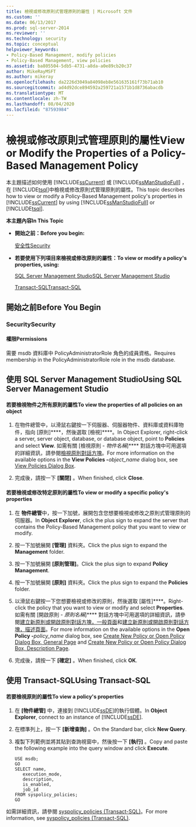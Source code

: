 ```yaml
---
title: 檢視或修改原則式管理原則的屬性 | Microsoft 文件
ms.custom: ''
ms.date: 06/13/2017
ms.prod: sql-server-2014
ms.reviewer: ''
ms.technology: security
ms.topic: conceptual
helpviewer_keywords:
- Policy-Based Management, modify policies
- Policy-Based Management, view policies
ms.assetid: ba805504-5db5-4731-a8da-a0e89cb20c37
author: MikeRayMSFT
ms.author: mikeray
ms.openlocfilehash: da2226d3049a84098eb8e561635161f73b71ab10
ms.sourcegitcommit: ad4d92dce894592a259721a1571b1d8736abacdb
ms.translationtype: MT
ms.contentlocale: zh-TW
ms.lasthandoff: 08/04/2020
ms.locfileid: "87593984"
---
```

# <a name="view-or-modify-the-properties-of-a-policy-based-management-policy"></a><span data-ttu-id="6e29b-102">檢視或修改原則式管理原則的屬性</span><span class="sxs-lookup"><span data-stu-id="6e29b-102">View or Modify the Properties of a Policy-Based Management Policy</span></span>
  <span data-ttu-id="6e29b-103">本主題描述如何使用 [!INCLUDE[ssCurrent](../../includes/sscurrent-md.md)] 或 [!INCLUDE[ssManStudioFull](../../includes/ssmanstudiofull-md.md)] ，在 [!INCLUDE[tsql](../../includes/tsql-md.md)]中檢視或修改原則式管理原則的屬性。</span><span class="sxs-lookup"><span data-stu-id="6e29b-103">This topic describes how to view or modify a Policy-Based Management policy's properties in [!INCLUDE[ssCurrent](../../includes/sscurrent-md.md)] by using [!INCLUDE[ssManStudioFull](../../includes/ssmanstudiofull-md.md)] or [!INCLUDE[tsql](../../includes/tsql-md.md)].</span></span>  
  
 <span data-ttu-id="6e29b-104">**本主題內容**</span><span class="sxs-lookup"><span data-stu-id="6e29b-104">**In This Topic**</span></span>  
  
-   <span data-ttu-id="6e29b-105">**開始之前：**</span><span class="sxs-lookup"><span data-stu-id="6e29b-105">**Before you begin:**</span></span>  
  
     [<span data-ttu-id="6e29b-106">安全性</span><span class="sxs-lookup"><span data-stu-id="6e29b-106">Security</span></span>](#Security)  
  
-   <span data-ttu-id="6e29b-107">**若要使用下列項目來檢視或修改原則的屬性：**</span><span class="sxs-lookup"><span data-stu-id="6e29b-107">**To view or modify a policy's properties, using:**</span></span>  
  
     [<span data-ttu-id="6e29b-108">SQL Server Management Studio</span><span class="sxs-lookup"><span data-stu-id="6e29b-108">SQL Server Management Studio</span></span>](#SSMSProcedure)  
  
     [<span data-ttu-id="6e29b-109">Transact-SQL</span><span class="sxs-lookup"><span data-stu-id="6e29b-109">Transact-SQL</span></span>](#TsqlProcedure)  
  
##  <a name="before-you-begin"></a><a name="BeforeYouBegin"></a> <span data-ttu-id="6e29b-110">開始之前</span><span class="sxs-lookup"><span data-stu-id="6e29b-110">Before You Begin</span></span>  
  
###  <a name="security"></a><a name="Security"></a> <span data-ttu-id="6e29b-111">Security</span><span class="sxs-lookup"><span data-stu-id="6e29b-111">Security</span></span>  
  
####  <a name="permissions"></a><a name="Permissions"></a> <span data-ttu-id="6e29b-112">權限</span><span class="sxs-lookup"><span data-stu-id="6e29b-112">Permissions</span></span>  
 <span data-ttu-id="6e29b-113">需要 msdb 資料庫中 PolicyAdministratorRole 角色的成員資格。</span><span class="sxs-lookup"><span data-stu-id="6e29b-113">Requires membership in the PolicyAdministratorRole role in the msdb database.</span></span>  
  
##  <a name="using-sql-server-management-studio"></a><a name="SSMSProcedure"></a> <span data-ttu-id="6e29b-114">使用 SQL Server Management Studio</span><span class="sxs-lookup"><span data-stu-id="6e29b-114">Using SQL Server Management Studio</span></span>  
  
#### <a name="to-view-the-properties-of-all-policies-on-an-object"></a><span data-ttu-id="6e29b-115">若要檢視物件之所有原則的屬性</span><span class="sxs-lookup"><span data-stu-id="6e29b-115">To view the properties of all policies on an object</span></span>  
  
1.  <span data-ttu-id="6e29b-116">在物件總管中，以滑鼠右鍵按一下伺服器、伺服器物件、資料庫或資料庫物件，指向 [原則]\*\*\*\*，然後選取 [檢視]\*\*\*\*。</span><span class="sxs-lookup"><span data-stu-id="6e29b-116">In Object Explorer, right-click a server, server object, database, or database object, point to **Policies** and select **View**.</span></span> <span data-ttu-id="6e29b-117">如需有關 [檢視原則 - _物件名稱_]\*\*\*\* 對話方塊中可用選項的詳細資訊，請參閱[檢視原則對話方塊](view-policies-dialog-box.md)。</span><span class="sxs-lookup"><span data-stu-id="6e29b-117">For more information on the available options in the **View Policies -**_object_name_ dialog box, see [View Policies Dialog Box](view-policies-dialog-box.md).</span></span>  
  
2.  <span data-ttu-id="6e29b-118">完成後，請按一下 **[關閉]** 。</span><span class="sxs-lookup"><span data-stu-id="6e29b-118">When finished, click **Close**.</span></span>  
  
#### <a name="to-view-or-modify-a-specific-policys-properties"></a><span data-ttu-id="6e29b-119">若要檢視或修改特定原則的屬性</span><span class="sxs-lookup"><span data-stu-id="6e29b-119">To view or modify a specific policy's properties</span></span>  
  
1.  <span data-ttu-id="6e29b-120">在 **物件總管**中，按一下加號，展開包含您想要檢視或修改之原則式管理原則的伺服器。</span><span class="sxs-lookup"><span data-stu-id="6e29b-120">In **Object Explorer**, click the plus sign to expand the server that contains the Policy-Based Management policy that you want to view or modify.</span></span>  
  
2.  <span data-ttu-id="6e29b-121">按一下加號展開 **[管理]** 資料夾。</span><span class="sxs-lookup"><span data-stu-id="6e29b-121">Click the plus sign to expand the **Management** folder.</span></span>  
  
3.  <span data-ttu-id="6e29b-122">按一下加號展開 **[原則管理]**。</span><span class="sxs-lookup"><span data-stu-id="6e29b-122">Click the plus sign to expand **Policy Management**.</span></span>  
  
4.  <span data-ttu-id="6e29b-123">按一下加號展開 **[原則]** 資料夾。</span><span class="sxs-lookup"><span data-stu-id="6e29b-123">Click the plus sign to expand the **Policies** folder.</span></span>  
  
5.  <span data-ttu-id="6e29b-124">以滑鼠右鍵按一下您想要檢視或修改的原則，然後選取 [屬性]\*\*\*\*。</span><span class="sxs-lookup"><span data-stu-id="6e29b-124">Right-click the policy that you want to view or modify and select **Properties**.</span></span> <span data-ttu-id="6e29b-125">如需有關 [開啟原則 - _原則名稱_]\*\*\*\* 對話方塊中可用選項的詳細資訊，請參閱[建立新原則或開啟原則對話方塊，一般頁面](../../integration-services/general-page-of-integration-services-designers-options.md)和[建立新原則或開啟原則對話方塊，描述頁面](create-new-policy-or-open-policy-dialog-box-description-page.md)。</span><span class="sxs-lookup"><span data-stu-id="6e29b-125">For more information on the available options in the **Open Policy -**_policy_name_ dialog box, see [Create New Policy or Open Policy Dialog Box, General Page](../../integration-services/general-page-of-integration-services-designers-options.md) and [Create New Policy or Open Policy Dialog Box, Description Page](create-new-policy-or-open-policy-dialog-box-description-page.md).</span></span>  
  
6.  <span data-ttu-id="6e29b-126">完成後，請按一下 **[確定]** 。</span><span class="sxs-lookup"><span data-stu-id="6e29b-126">When finished, click **OK**.</span></span>  
  
##  <a name="using-transact-sql"></a><a name="TsqlProcedure"></a> <span data-ttu-id="6e29b-127">使用 Transact-SQL</span><span class="sxs-lookup"><span data-stu-id="6e29b-127">Using Transact-SQL</span></span>  
  
#### <a name="to-view-a-policys-properties"></a><span data-ttu-id="6e29b-128">若要檢視原則的屬性</span><span class="sxs-lookup"><span data-stu-id="6e29b-128">To view a policy's properties</span></span>  
  
1.  <span data-ttu-id="6e29b-129">在 **[物件總管]** 中，連接到 [!INCLUDE[ssDE](../../includes/ssde-md.md)]的執行個體。</span><span class="sxs-lookup"><span data-stu-id="6e29b-129">In **Object Explorer**, connect to an instance of [!INCLUDE[ssDE](../../includes/ssde-md.md)].</span></span>  
  
2.  <span data-ttu-id="6e29b-130">在標準列上，按一下 **[新增查詢]** 。</span><span class="sxs-lookup"><span data-stu-id="6e29b-130">On the Standard bar, click **New Query**.</span></span>  
  
3.  <span data-ttu-id="6e29b-131">複製下列範例並將其貼到查詢視窗中，然後按一下 **[執行]** 。</span><span class="sxs-lookup"><span data-stu-id="6e29b-131">Copy and paste the following example into the query window and click **Execute**.</span></span>  
  
    ```  
    USE msdb;  
    GO  
    SELECT name,  
       execution_mode,  
       description,  
       is_enabled,  
       job_id  
    FROM syspolicy_policies;  
    GO  
    ```  
  
 <span data-ttu-id="6e29b-132">如需詳細資訊，請參閱 [syspolicy_policies &#40;Transact-SQL&#41;](/sql/relational-databases/system-catalog-views/syspolicy-policies-transact-sql)。</span><span class="sxs-lookup"><span data-stu-id="6e29b-132">For more information, see [syspolicy_policies &#40;Transact-SQL&#41;](/sql/relational-databases/system-catalog-views/syspolicy-policies-transact-sql).</span></span>  
  
  
